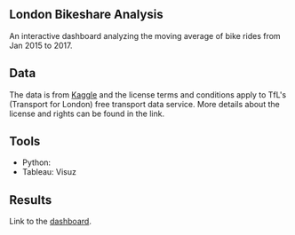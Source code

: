 ## London Bikeshare Analysis

An interactive dashboard analyzing the moving average of bike rides from Jan 2015 to 2017.

## Data

The data is from [Kaggle](https://www.kaggle.com/datasets/hmavrodiev/london-bike-sharing-dataset) and the license terms and conditions apply to TfL's (Transport for London) free transport data service. More details about the license and rights can be found in the link.

## Tools

- Python:
- Tableau: Visuz

## Results

Link to the [dashboard](https://public.tableau.com/app/profile/bryan.lim3944/viz/LondonBikeRides_16874756035000/Dashboard).
